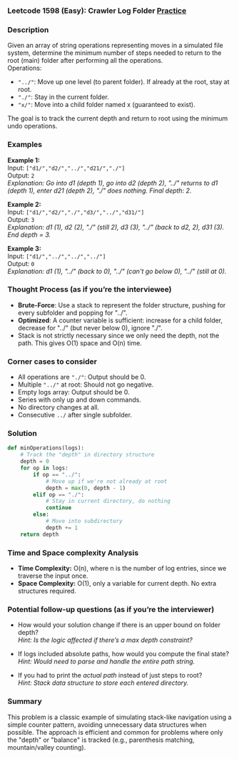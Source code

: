 ### Leetcode 1598 (Easy): Crawler Log Folder [Practice](https://leetcode.com/problems/crawler-log-folder)

### Description  
Given an array of string operations representing moves in a simulated file system, determine the minimum number of steps needed to return to the root (main) folder after performing all the operations.  
Operations:  
- `"../"`: Move up one level (to parent folder). If already at the root, stay at root.  
- `"./"`: Stay in the current folder.  
- `"x/"`: Move into a child folder named x (guaranteed to exist).  

The goal is to track the current depth and return to root using the minimum undo operations.

### Examples  

**Example 1:**  
Input: `["d1/","d2/","../","d21/","./"]`  
Output: `2`  
*Explanation: Go into d1 (depth 1), go into d2 (depth 2), "../" returns to d1 (depth 1), enter d21 (depth 2), "./" does nothing. Final depth: 2.*

**Example 2:**  
Input: `["d1/","d2/","./","d3/","../","d31/"]`  
Output: `3`  
*Explanation: d1 (1), d2 (2), "./" (still 2), d3 (3), "../" (back to d2, 2), d31 (3). End depth = 3.*

**Example 3:**  
Input: `["d1/","../","../","../"]`  
Output: `0`  
*Explanation: d1 (1), "../" (back to 0), "../" (can't go below 0), "../" (still at 0).*

### Thought Process (as if you’re the interviewee)  
- **Brute-Force**: Use a stack to represent the folder structure, pushing for every subfolder and popping for "../".  
- **Optimized**: A counter variable is sufficient: increase for a child folder, decrease for "../" (but never below 0), ignore "./".  
- Stack is not strictly necessary since we only need the depth, not the path. This gives O(1) space and O(n) time.

### Corner cases to consider  
- All operations are `"./"`: Output should be 0.
- Multiple `"../"` at root: Should not go negative.
- Empty logs array: Output should be 0.
- Series with only up and down commands.
- No directory changes at all.
- Consecutive `../` after single subfolder.

### Solution

```python
def minOperations(logs):
    # Track the "depth" in directory structure
    depth = 0
    for op in logs:
        if op == "../":
            # Move up if we're not already at root
            depth = max(0, depth - 1)
        elif op == "./":
            # Stay in current directory, do nothing
            continue
        else:
            # Move into subdirectory
            depth += 1
    return depth
```

### Time and Space complexity Analysis  

- **Time Complexity:** O(n), where n is the number of log entries, since we traverse the input once.
- **Space Complexity:** O(1), only a variable for current depth. No extra structures required.

### Potential follow-up questions (as if you’re the interviewer)  

- How would your solution change if there is an upper bound on folder depth?  
  *Hint: Is the logic affected if there’s a max depth constraint?*

- If logs included absolute paths, how would you compute the final state?  
  *Hint: Would need to parse and handle the entire path string.*

- If you had to print the *actual path* instead of just steps to root?  
  *Hint: Stack data structure to store each entered directory.*

### Summary
This problem is a classic example of simulating stack-like navigation using a simple counter pattern, avoiding unnecessary data structures when possible. The approach is efficient and common for problems where only the "depth" or "balance" is tracked (e.g., parenthesis matching, mountain/valley counting).
